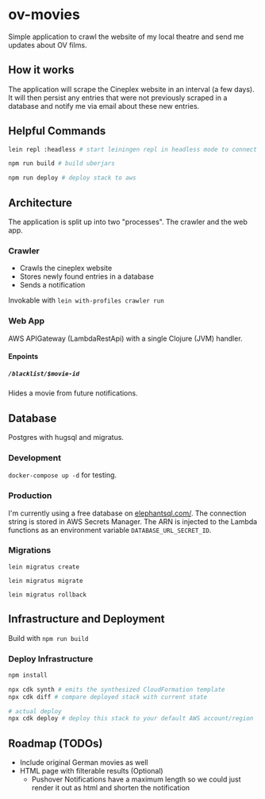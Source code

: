 # ov-movies

Simple application to crawl the website of my local theatre and send me updates about OV films.

## How it works

The application will scrape the Cineplex website in an interval (a few days).
It will then persist any entries that were not previously scraped in a database and notify me via email about these new entries.

## Helpful Commands

```bash
lein repl :headless # start leiningen repl in headless mode to connect to (e.g. from Cursive)

npm run build # build uberjars

npm run deploy # deploy stack to aws
```

## Architecture

The application is split up into two "processes". The crawler and the web app.

### Crawler

- Crawls the cineplex website
- Stores newly found entries in a database
- Sends a notification

Invokable with `lein with-profiles crawler run`

### Web App

AWS APIGateway (LambdaRestApi) with a single Clojure (JVM) handler.

#### Enpoints

##### `/blacklist/$movie-id`

Hides a movie from future notifications.

## Database

Postgres with hugsql and migratus.

### Development

`docker-compose up -d` for testing.

### Production

I'm currently using a free database on [elephantsql.com/](https://www.elephantsql.com/).
The connection string is stored in AWS Secrets Manager.
The ARN is injected to the Lambda functions as an environment variable `DATABASE_URL_SECRET_ID`.

### Migrations

`lein migratus create`

`lein migratus migrate`

`lein migratus rollback`

## Infrastructure and Deployment

Build with `npm run build`

### Deploy Infrastructure 

```bash
npm install

npx cdk synth # emits the synthesized CloudFormation template
npx cdk diff # compare deployed stack with current state

# actual deploy
npx cdk deploy # deploy this stack to your default AWS account/region
```

## Roadmap (TODOs)

- Include original German movies as well
- HTML page with filterable results (Optional)
    - Pushover Notifications have a maximum length so we could just render it out as html and shorten the notification